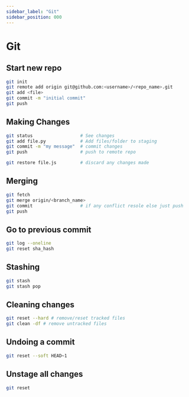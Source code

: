 ```yaml
---
sidebar_label: "Git"
sidebar_position: 000
---
```


# Git

## Start new repo

```bash
git init
git remote add origin git@github.com:<username>/<repo_name>.git
git add <file>
git commit -m "initial commit"
git push
```

## Making Changes

```bash
git status                  # See changes
git add file.py             # Add files/folder to staging
git commit -m "my message"  # commit changes
git push                    # push to remote repo

git restore file.js         # discard any changes made
```

## Merging

```bash
git fetch
git merge origin/<branch_name>
git commit                  # if any conflict resole else just push
git push
```

## Go to previous commit

```bash
git log --oneline
git reset sha_hash
```

## Stashing

```bash
git stash
git stash pop
```

## Cleaning changes

```bash
git reset --hard # remove/reset tracked files
git clean -df # remove untracked files
```

## Undoing a commit

```bash
git reset --soft HEAD~1
```

## Unstage all changes

```bash
git reset
```
